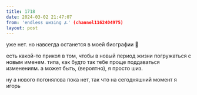 ```yaml
---
title: 1718
date: 2024-03-02 21:47:07
from: 'endless шизing ⍼' (channel1162404975)
layout: post
---
```


уже нет. но навсегда останется в моей биографии 💋

есть какой-то прикол в том, чтобы в новый период жизни погружаться с новым именем. типа, как будто так тебе проще поддаваться изменениям.
а может быть, (вероятно), я просто шиз. 

ну а нового погонялова пока нет, так что на сегодняшний момент я игорь
